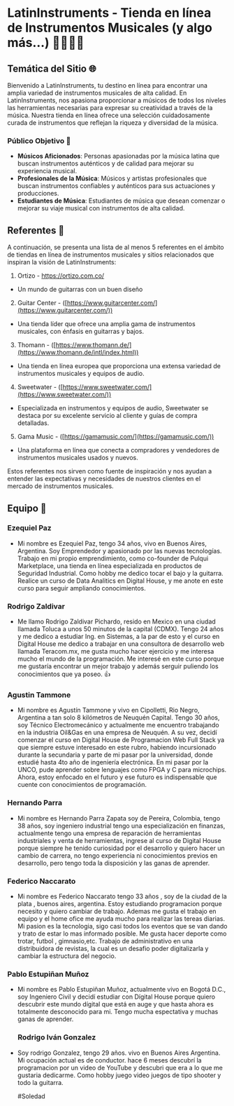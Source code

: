 # LatinInstruments - Tienda en línea de Instrumentos Musicales (y algo más…) 🎺🎸🎻🎶

## **Temática del Sitio 🌐**

Bienvenido a LatinInstruments, tu destino en línea para encontrar una amplia variedad de instrumentos musicales de alta calidad. En LatinInstruments, nos apasiona proporcionar a músicos de todos los niveles las herramientas necesarias para expresar su creatividad a través de la música. Nuestra tienda en línea ofrece una selección cuidadosamente curada de instrumentos que reflejan la riqueza y diversidad de la música.

### **Público Objetivo 📌**

- **Músicos Aficionados**: Personas apasionadas por la música latina que buscan instrumentos auténticos y de calidad para mejorar su experiencia musical.
- **Profesionales de la Música**: Músicos y artistas profesionales que buscan instrumentos confiables y auténticos para sus actuaciones y producciones.
- **Estudiantes de Música**: Estudiantes de música que desean comenzar o mejorar su viaje musical con instrumentos de alta calidad.

## **Referentes 📝**

A continuación, se presenta una lista de al menos 5 referentes en el ámbito de tiendas en línea de instrumentos musicales y sitios relacionados que inspiran la visión de LatinInstruments:

1. Ortizo - https://ortizo.com.co/

- Un mundo de guitarras con un buen diseño

2. Guitar Center - ([https://www.guitarcenter.com/](https://www.guitarcenter.com/))

- Una tienda líder que ofrece una amplia gama de instrumentos musicales, con énfasis en guitarras y bajos.

3. Thomann - ([https://www.thomann.de/](https://www.thomann.de/intl/index.html))

- Una tienda en línea europea que proporciona una extensa variedad de instrumentos musicales y equipos de audio.

4. Sweetwater - ([https://www.sweetwater.com/](https://www.sweetwater.com/))

- Especializada en instrumentos y equipos de audio, Sweetwater se destaca por su excelente servicio al cliente y guías de compra detalladas.

5. Gama Music - ([https://gamamusic.com/](https://gamamusic.com/))

- Una plataforma en línea que conecta a compradores y vendedores de instrumentos musicales usados y nuevos.

Estos referentes nos sirven como fuente de inspiración y nos ayudan a entender las expectativas y necesidades de nuestros clientes en el mercado de instrumentos musicales.

## **Equipo 📝**


### Ezequiel Paz

- Mi nombre es Ezequiel Paz, tengo 34 años, vivo en Buenos Aires, Argentina. Soy Emprendedor y apasionado por las nuevas tecnologías. Trabajo en mi propio emprendimiento, como co-founder de Pulqui Marketplace, una tienda en línea especializada en productos de Seguridad Industrial. Como hobby me dedico tocar el bajo y la guitarra. Realice un curso de Data Analitics en Digital House, y me anote en este curso para seguir ampliando conocimientos.

### Rodrigo Zaldivar

- Me llamo Rodrigo Zaldivar Pichardo, resido en Mexico en una ciudad llamada Toluca a unos 50 minutos de la capital (CDMX). Tengo 24 años y me dedico a estudiar Ing. en Sistemas, a la par de esto y el curso en Digital House me dedico a trabajar en una consultora de desarrollo web llamada Teracom.mx, me gusta mucho hacer ejercicio y me interesa mucho el mundo de la programación. Me interesé en este curso porque me gustaría encontrar un mejor trabajo y además serguir puliendo los conocimientos que ya poseo. 👍

### Agustin Tammone

- Mi nombre es Agustín Tammone y vivo en Cipolletti, Rio Negro, Argentina a tan solo 8 kilómetros de Neuquén Capital. Tengo 30 años, soy Técnico Electromecánico y actualmente me encuentro trabajando en la industria Oil&Gas en una empresa de Neuquén. A su vez, decidí comenzar el curso en Digital House de Programacion Web Full Stack ya que siempre estuve interesado en este rubro, habiendo incursionado durante la secundaria y parte de mi pasar por la universidad, donde estudié hasta 4to año de ingeniería electrónica. En mi pasar por la UNCO, pude aprender sobre lenguajes como FPGA y C para microchips. Ahora, estoy enfocado en el futuro y ese futuro es indispensable que cuente con conocimientos de programación.  

### Hernando Parra

- Mi nombre es Hernando Parra Zapata soy de Pereira, Colombia, tengo 38 años, soy ingeniero industrial tengo una especialización en finanzas, actualmente tengo una empresa de reparación de herramientas industriales y venta de herramientas, ingrese al curso de Digital House porque siempre he tenido curiosidad por el desarrollo y quiero hacer un cambio de carrera, no tengo experiencia ni conocimientos previos en desarrollo, pero tengo toda la disposición y las ganas de aprender.


### Federico Naccarato
  
- Mi nombre es Federico Naccarato tengo 33 años , soy de la ciudad de la plata , buenos aires, argentina. Estoy estudiando programacion porque necesito y quiero cambiar de trabajo. Ademas me gusta el trabajo en equipo y el home ofice me ayuda mucho para realizar las tereas diarias. Mi pasion es la tecnologia, sigo casi todos los eventos que se van dando y trato de estar lo mas informado posible. Me gusta hacer deporte como trotar, futbol , gimnasio,etc. Trabajo de administrativo en una distribuidora de revistas, la cual es un desafio poder digitalizarla y cambiar la estructura del negocio. 


### Pablo Estupiñan Muñoz

- Mi nombre es Pablo Estupiñan Muñoz, actualmente vivo en Bogotá D.C., soy Ingeniero Civil y decidí estudiar con Dígital House porque quiero descubrir este mundo dígital que está en auge y que hasta ahora es totalmente desconocido para mi. Tengo mucha espectativa y muchas ganas de aprender.

  ### Rodrigo Iván Gonzalez

- Soy rodrigo Gonzalez, tengo 29 años. vivo en Buenos Aires Argentina. Mi ocupación actual es de conductor. hace 6 meses descubrí la programacion por un video de YouTube y descubri que era a lo que me gustaria dedicarme. Como hobby juego video juegos de tipo shooter y todo la guitarra.



  #Soledad
